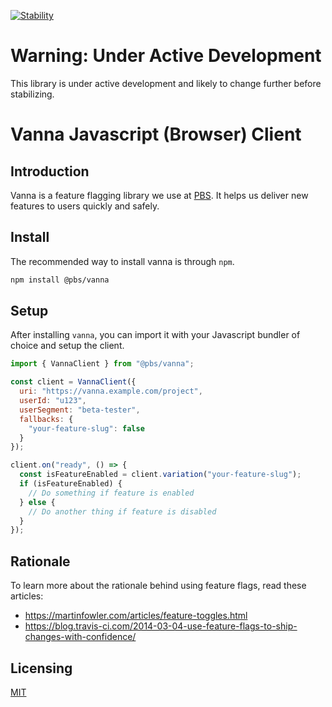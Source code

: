 [![Stability](https://img.shields.io/badge/Stability-Under%20Active%20Development-Red.svg)](https://github.com/pbs/vanna-js-client)

# Warning: Under Active Development

This library is under active development and likely to change further before
stabilizing.

# Vanna Javascript (Browser) Client

## Introduction

Vanna is a feature flagging library we use at [PBS](http://pbs.org). It
helps us deliver new features to users quickly and safely.

## Install

The recommended way to install vanna is through `npm`.

```sh
npm install @pbs/vanna
```

## Setup

After installing `vanna`, you can import it with your Javascript bundler of
choice and setup the client.

```js
import { VannaClient } from "@pbs/vanna";

const client = VannaClient({
  uri: "https://vanna.example.com/project",
  userId: "u123",
  userSegment: "beta-tester",
  fallbacks: {
    "your-feature-slug": false
  }
});

client.on("ready", () => {
  const isFeatureEnabled = client.variation("your-feature-slug");
  if (isFeatureEnabled) {
    // Do something if feature is enabled
  } else {
    // Do another thing if feature is disabled
  }
});
```

## Rationale

To learn more about the rationale behind using feature flags, read these
articles:

- https://martinfowler.com/articles/feature-toggles.html
- https://blog.travis-ci.com/2014-03-04-use-feature-flags-to-ship-changes-with-confidence/

## Licensing

[MIT](/LICENSE)
